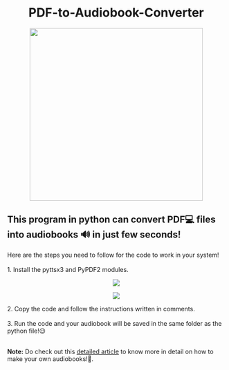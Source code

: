 <h1 align="center">PDF-to-Audiobook-Converter</h1>
<p align="center"><img width=400 height= 400 src="https://th.bing.com/th/id/OIP.XfKTG9Qo-c911TRK5lg68AHaE5?w=267&h=180&c=7&r=0&o=5&dpr=1.09&pid=1.7"></p>
<h2>This program in python can convert PDF💻 files into audiobooks 🔊 in just few seconds!</h2>
Here are the steps you need to follow for the code to work in your system!<br><br>
1. Install the pyttsx3 and PyPDF2 modules.
<p align="center"><img src="https://miro.medium.com/max/363/1*k_M_v08Nca8zrU66kZ_qXQ.png"></p>
<p align="center"><img src="https://miro.medium.com/max/375/1*nUkFHj0miW_BBP85konbBQ.png"></p>
2. Copy the code and follow the instructions written in comments.<br><br>
3. Run the code and your audiobook will be saved in the same folder as the python file!😉<br><br>

<p><b>Note:</b> Do check out this <a target="_blank" href="https://medium.com/@theriyasharma24/c741316ae909">detailed article</a> to know more in detail on how to make your own audiobooks!📜.


